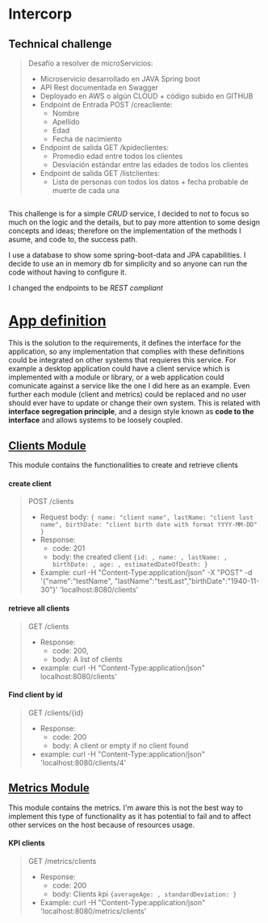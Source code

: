 # Intercorp
## Technical challenge 

>Desafío a resolver de microServicios:
>
>* Microservicio desarrollado en JAVA Spring boot
>* API Rest documentada en Swagger
>* Deployado en AWS o algún CLOUD + código subido en GITHUB
>* Endpoint de Entrada POST /creacliente: 
>   - Nombre
>   - Apellido
>   - Edad
>   - Fecha de nacimiento
>* Endpoint de salida GET  /kpideclientes:
>   - Promedio edad entre todos los clientes
>   - Desviación estándar entre las edades de todos los clientes
>* Endpoint de salida GET /listclientes:
>   - Lista de personas con todos los datos + fecha probable de muerte de cada una

##

This challenge is for a simple _CRUD_ service, I decided to not to focus so much on the logic and the details, but to
pay more attention to some design concepts and ideas; therefore on the implementation of the methods I asume,
and code to, the success path.

I use a database to show some spring-boot-data and JPA capabilities. I decide to use an in memory db for simplicity
and so anyone can run the code without having to configure it.

I changed the endpoints to be _REST compliant_  

# [App definition](src/main/java/com/intercorp/challenge/demoApp)
This is the solution to the requirements, it defines the interface for the application, so any implementation that
complies with these definitions could be integrated on other systems that requieres this service. For example a desktop
application could have a client service which is implemented with a module or library, or a web application could 
comunicate against a service like the one I did here as an example. Even further each module (client and metrics)
could be replaced and no user should ever have to update or change their own system. This is related with 
__interface segregation principle__, and a design style known as __code to the interface__ 
and allows systems to be loosely coupled.

## [Clients Module](src/main/java/com/intercorp/challenge/clients)

This module contains the functionalities to create and retrieve clients

#### create client

>POST /clients
>* Request body:
>`{
>    name: "client name",
>    lastName: "client last name",
>    birthDate: "client birth date with format YYYY-MM-DD"
>  }`
>* Response:
>   - code: 201
>   - body: the created client `{id: , name: , lastName: , birthDate: , age: , estimatedDateOfDeath: }`
>* Example: curl -H "Content-Type:application/json" -X "POST" 
>-d '{"name":"testName", "lastName":"testLast","birthDate":"1940-11-30"}' 'localhost:8080/clients'

#### retrieve all clients

>GET /clients
>* Response:
>   - code: 200,
>   - body: A list of clients
>* example: curl -H "Content-Type:application/json" localhost:8080/clients'

#### Find client by id

>GET /clients/{id}
>* Response:
>   - code: 200
>   - body: A client or empty if no client found
>* example: curl -H "Content-Type:application/json" 'localhost:8080/clients/4'

## [Metrics Module](src/main/java/com/intercorp/challenge/metrics)

This module contains the metrics. I'm aware this is not the best way to implement this type of functionality as it has
potential to fail and to affect other services on the host because of resources usage.

#### KPI clients
>GET /metrics/clients
>* Response:
>   - code: 200
>   - body: Clients kpi `{averageAge: , standardDeviation: }`
>* Example: curl -H "Content-Type:application/json" 'localhost:8080/metrics/clients'
